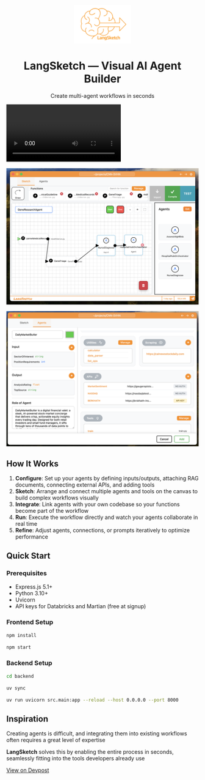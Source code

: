 <div align="center">
    <img alt="Logo" src="public/logo.png" width=150 />
</div>
<h1 align="center">
    LangSketch — Visual AI Agent Builder
</h1>
<p align="center">
   Create multi-agent workflows in seconds
</p>

![LangSketch Video](public/video.mp4)

![LangSketch Canvas](public/canvas.png)

![LangSketch Agent Builder](public/agent_builder.png)

## How It Works

1. **Configure**: Set up your agents by defining inputs/outputs, attaching RAG documents, connecting external APIs, and adding tools
2. **Sketch**: Arrange and connect multiple agents and tools on the canvas to build complex workflows visually
3. **Integrate**: Link agents with your own codebase so your functions become part of the workflow
4. **Run**: Execute the workflow directly and watch your agents collaborate in real time
5. **Refine**: Adjust agents, connections, or prompts iteratively to optimize performance

## Quick Start

### Prerequisites

- Express.js 5.1+
- Python 3.10+
- Uvicorn 
- API keys for Databricks and Martian (free at signup)

### Frontend Setup

```bash
npm install
```
```bash
npm start
```

### Backend Setup

```bash
cd backend
```
```bash
uv sync
```
```bash
uv run uvicorn src.main:app --reload --host 0.0.0.0 --port 8000
```

## Inspiration

Creating agents is difficult, and integrating them into existing workflows often requires a great level of expertise

**LangSketch** solves this by enabling the entire process in seconds, seamlessly fitting into the tools developers already use

[View on Devpost](https://devpost.com/software/langsketch?_gl=1*qgexxq*_gcl_au*MTczMTUzNjIzMi4xNzU4MDQzOTc1*_ga*MTE1MzAzMzg1My4xNzU4MDQzOTc1*_ga_0YHJK3Y10M*czE3NTgwNDM5NzQkbzEkZzEkdDE3NTgwNDM5ODUkajQ5JGwwJGgw)

